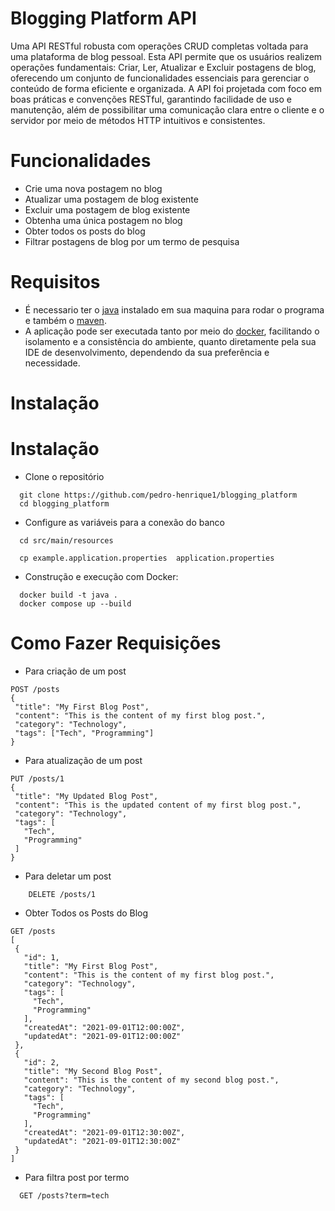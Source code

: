 # Blogging Platform API


Uma API RESTful robusta com operações CRUD completas voltada para uma plataforma de blog pessoal. Esta API permite que
os usuários realizem operações fundamentais: Criar, Ler, Atualizar e Excluir postagens de blog, oferecendo um conjunto
de funcionalidades essenciais para gerenciar o conteúdo de forma eficiente e organizada. A API foi projetada com foco em
boas práticas e convenções RESTful, garantindo facilidade de uso e manutenção, além de possibilitar uma comunicação
clara entre o cliente e o servidor por meio de métodos HTTP intuitivos e consistentes.

# Funcionalidades

- Crie uma nova postagem no blog
- Atualizar uma postagem de blog existente
- Excluir uma postagem de blog existente
- Obtenha uma única postagem no blog
- Obter todos os posts do blog
- Filtrar postagens de blog por um termo de pesquisa

# Requisitos

- É necessario ter o [java](https://www.java.com/download/ie_manual.jsp) instalado em sua maquina para rodar o programa
  e também o [maven](https://maven.apache.org/install.html).
- A aplicação pode ser executada tanto por meio do [docker](https://docs.docker.com/engine/install/), facilitando o
  isolamento e a consistência do ambiente, quanto diretamente pela sua IDE de desenvolvimento, dependendo da sua
  preferência e necessidade.

# Instalação

# Instalação

- Clone o repositório

```git
  git clone https://github.com/pedro-henrique1/blogging_platform
  cd blogging_platform
```

- Configure as variáveis para a conexão do banco

```
  cd src/main/resources
  
  cp example.application.properties  application.properties
```

- Construção e execução com Docker:

```
  docker build -t java .
  docker compose up --build
```

# Como Fazer Requisições

- Para criação de um post

 ``` 
POST /posts
{
  "title": "My First Blog Post",
  "content": "This is the content of my first blog post.",
  "category": "Technology",
  "tags": ["Tech", "Programming"]
}

```

- Para atualização de um post

 ``` 
PUT /posts/1
{
  "title": "My Updated Blog Post",
  "content": "This is the updated content of my first blog post.",
  "category": "Technology",
  "tags": [
    "Tech",
    "Programming"
  ]
}

```

- Para deletar um post

``` 
    DELETE /posts/1
```

- Obter Todos os Posts do Blog

 ```  
GET /posts
[
  {
    "id": 1,
    "title": "My First Blog Post",
    "content": "This is the content of my first blog post.",
    "category": "Technology",
    "tags": [
      "Tech",
      "Programming"
    ],
    "createdAt": "2021-09-01T12:00:00Z",
    "updatedAt": "2021-09-01T12:00:00Z"
  },
  {
    "id": 2,
    "title": "My Second Blog Post",
    "content": "This is the content of my second blog post.",
    "category": "Technology",
    "tags": [
      "Tech",
      "Programming"
    ],
    "createdAt": "2021-09-01T12:30:00Z",
    "updatedAt": "2021-09-01T12:30:00Z"
  }
]

```

- Para filtra post por termo

``` 
  GET /posts?term=tech
```











